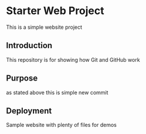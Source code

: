 # Starter Web Project

This is a simple website project

## Introduction

This repository is for showing how Git and GitHub work

## Purpose

as stated above
this is simple
new commit

## Deployment

Sample website with plenty of files for demos
